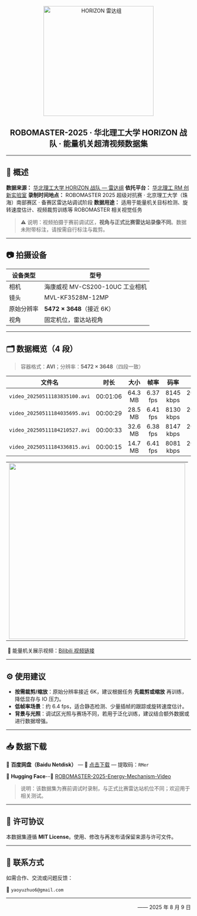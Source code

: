 <div align="center">
  <img src="Doc/Figures/NCUST-HORIZON-LiDAR.png" alt="HORIZON 雷达组" width="300"/>
</div>


<h2 align="center">ROBOMASTER-2025 · 华北理工大学 HORIZON 战队 · 能量机关超清视频数据集</h2>

---

## 📖 概述

**数据来源：** [华北理工大学 HORIZON 战队 — 雷达组](https://github.com/BreCaspian/RoboMaster-Lidar-Lab)
**依托平台：** [华北理工 RM 创新实验室](https://space.bilibili.com/481866846?spm_id_from=333.337.0.0)
**录制时间地点：** ROBOMASTER 2025 超级对抗赛 · 北京理工大学（珠海）南部赛区 · 备赛区雷达站调试阶段
**数据用途：** 适用于能量机关目标检测、旋转速度估计、视频裁剪训练等 ROBOMASTER 相关视觉任务

> ⚠️ 说明：视频拍摄于赛前调试区，**视角与正式比赛雷达站录像不同**。数据未附带标注，请按需自行标注与裁剪。

---

## 📷 拍摄设备

| 设备类型   | 型号                            |
| ---------- | ------------------------------- |
| 相机       | 海康威视 MV-CS200-10UC 工业相机 |
| 镜头       | MVL-KF3528M-12MP                |
| 原始分辨率 | **5472 × 3648**（接近 6K）      |
| 视角       | 固定机位，雷达站视角            |

---

## 🗂️ 数据概览（4 段）

> 容器格式：**AVI**；分辨率：**5472 × 3648**（四段一致）

|            文件名             |   时长   |  大小   |   帧率   |   码率    |       备注       |
| :---------------------------: | :------: | :-----: | :------: | :-------: | :--------------: |
| `video_20250511183835100.avi` | 00:01:06 | 64.3 MB | 6.37 fps | 8145 kbps | 2025/05/11 18:38 |
| `video_20250511184035695.avi` | 00:00:29 | 28.5 MB | 6.41 fps | 8130 kbps | 2025/05/11 18:40 |
| `video_20250511184210527.avi` | 00:00:33 | 32.6 MB | 6.38 fps | 8147 kbps | 2025/05/11 18:42 |
| `video_20250511184336815.avi` | 00:00:15 | 14.7 MB | 6.41 fps | 8081 kbps | 2025/05/11 18:43 |


<div align="center">
  <table>
    <tr>
      <td align="center">
        <img src="Doc/Figures/light2GIF.gif" width="480"/>
      </td>
    </tr>
  </table>
</div>

​	🎥 能量机关展示视频：[Bilibili 视频链接](https://www.bilibili.com/video/BV1Z7t3zmEKV/?spm_id_from=333.337.search-card.all.click&vd_source=3c76eab145811dc6a99e9691ce7f2384)

---

## ⚙ 使用建议

* **按需裁剪/缩放**：原始分辨率接近 6K，建议根据任务 **先裁剪或缩放** 再训练，降低显存与 IO 压力。
* **低帧率场景**：约 6.4 fps，适合静态检测、少量插帧的跟踪或旋转速度估计。
* **背景与光照**：调试区光照与赛场不同，若用于泛化训练，建议结合额外数据或进行数据增强。

---

## 📥 数据下载

📁 **百度网盘（Baidu Netdisk）** — 🔗 [点击下载](https://pan.baidu.com/s/1Vcy1zLFrLkFdGNz09hikzA?pwd=RMer) — 提取码：`RMer`

🤗 **Hugging Face**--🔗 [ROBOMASTER-2025-Energy-Mechanism-Video](https://huggingface.co/datasets/BreCaspian/ROBOMASTER-2025-Energy-Mechanism-Video)

> 说明：该数据集为赛前调试时录制，与正式比赛雷达站机位不同；欢迎用于相关测试。

---

## 📜 许可协议

本数据集遵循 **MIT License**。使用、修改与再发布请保留来源与许可文件。

---

## 📮 联系方式

如需合作、交流或问题反馈：

📧 `yaoyuzhuo6@gmail.com`

---

<p align="right">
  —— 2025 年 8 月 9 日
</p>
